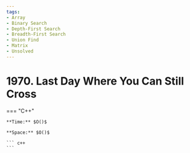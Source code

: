 ```yaml
---
tags:
- Array
- Binary Search
- Depth-First Search
- Breadth-First Search
- Union Find
- Matrix
- Unsolved
---
```



# 1970. Last Day Where You Can Still Cross

=== "C++"

    **Time:** $O()$

    **Space:** $O()$

    ``` c++
    ```